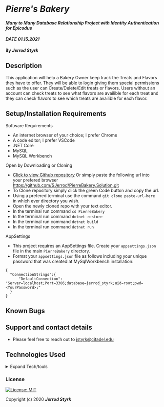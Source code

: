 # _Pierre's Bakery_

#### _Many to Many Database Relationship Project with Identity Authentication for Epicodus_ 
#### _DATE 01.15.2021_

#### By _**Jerrod Styrk**_

## Description

This application will help a Bakery Owner keep track the Treats and Flavors they have to offer. They will be able to login giving them special permissions such as the user can Create/Delete/Edit treats or flavors. Users without an account can check treats to see what flavors are availible for each treat and they can check flavors to see which treats are availible for each flavor.

## Setup/Installation Requirements

Software Requirements
* An internet browser of your choice; I prefer Chrome
* A code editor; I prefer VSCode
* .NET Core
* MySQL
* MySQL Workbench

Open by Downloading or Cloning
- [Click to view Github repository](https://github.com/SJerrod/PierreBakery.Solution.git) Or simply paste the following url into your prefered browser https://github.com/SJerrod/PierreBakery.Solution.git
- To Clone repository simply click the green Code button and copy the url.
- Using a prefered terminal use the command `git clone paste-url-here` in which ever directory you wish.
- Open the newly cloned repo with your text editor.
- In the terminal run command `cd PierreBakery`
- In the terminal run command `dotnet restore`
- In the terminal run command `dotnet build`
- In the terminal run command `dotnet run`

AppSettings
* This project requires an AppSettings file. Create your `appsettings.json` file in the main `PierreBakery` directory. 
* Format your `appsettings.json` file as follows including your unique password that was created at MySqlWorkbench installation:
```
{
  "ConnectionStrings":{
      "DefaultConnection": "Server=localhost;Port=3306;database=jerrod_styrk;uid=root;pwd=<YourPassword>;"
  }
}
```

<!-- SQL Database Design
<center>
<img style="width: 50% height: 50%" src="./ReadMeAssets/sqlSchemaFactory.png">
</center> -->

## Known Bugs


## Support and contact details

* Please feel free to reach out to <jstyrk@citadel.edu>

## Technologies Used

<details>
  <summary>Expand Tech/tools</summary>

* [Bootstrap Components](https://getbootstrap.com/docs/3.3/components/)
* C#
* Razor
* Entity Framework Core
* MySql
* MySql Workbench

</details>

### License

[![License: MIT](https://img.shields.io/badge/License-MIT-yellow.svg)](https://opensource.org/licenses/MIT)

Copyright (c) 2020 **_Jerrod Styrk_**